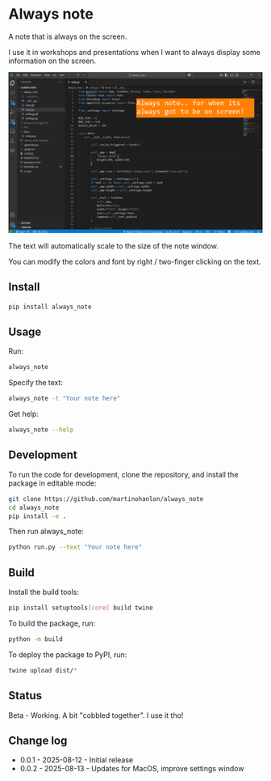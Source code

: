 # Always note

A note that is always on the screen.

I use it in workshops and presentations when I want to always display some information on the screen.

![Always note](https://raw.githubusercontent.com/martinohanlon/always_note/refs/heads/main/docs/note.png)

The text will automatically scale to the size of the note window.

You can modify the colors and font by right / two-finger clicking on the text.

## Install

```bash
pip install always_note
```

## Usage

Run:

```bash
always_note
```

Specify the text:

```bash
always_note -t "Your note here"
```

Get help:

```bash
always_note --help
```

## Development

To run the code for development, clone the repository, and install the package in editable mode:

```bash
git clone https://github.com/martinohanlon/always_note
cd always_note
pip install -e .
```

Then run always_note:

```bash
python run.py --text "Your note here"
```

## Build

Install the build tools:

```bash
pip install setuptools[core] build twine
```

To build the package, run:

```bash
python -m build
```

To deploy the package to PyPI, run:

```bash
twine upload dist/*
```

## Status

Beta - Working. A bit "cobbled together". I use it tho!

## Change log

- 0.0.1 - 2025-08-12 - Initial release
- 0.0.2 - 2025-08-13 - Updates for MacOS, improve settings window